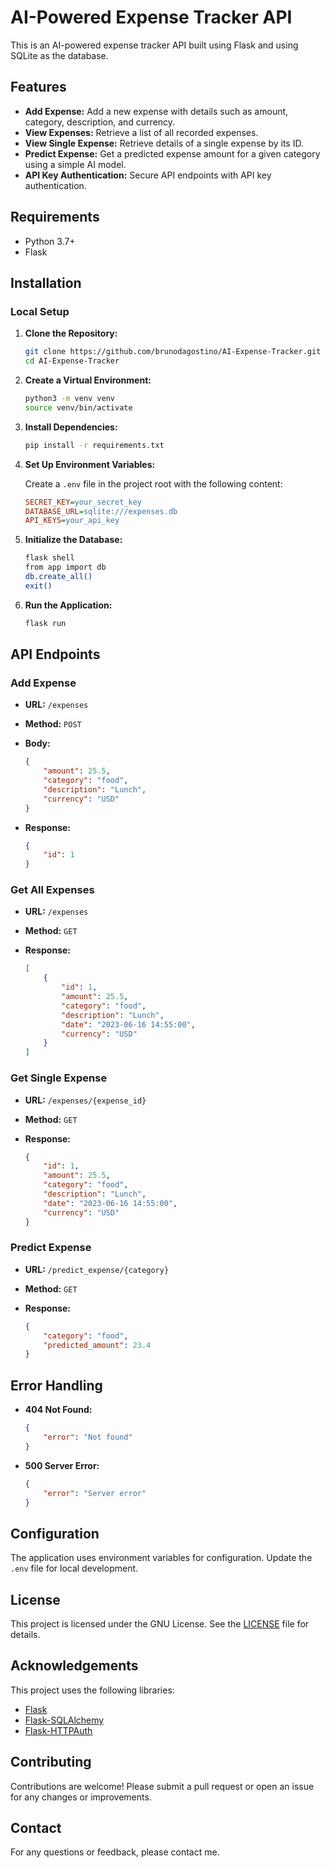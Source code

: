 # AI-Powered Expense Tracker API

This is an AI-powered expense tracker API built using Flask and using SQLite as the database.

## Features

- **Add Expense:** Add a new expense with details such as amount, category, description, and currency.
- **View Expenses:** Retrieve a list of all recorded expenses.
- **View Single Expense:** Retrieve details of a single expense by its ID.
- **Predict Expense:** Get a predicted expense amount for a given category using a simple AI model.
- **API Key Authentication:** Secure API endpoints with API key authentication.

## Requirements

- Python 3.7+
- Flask

## Installation

### Local Setup

1. **Clone the Repository:**

    ```bash
    git clone https://github.com/brunodagostino/AI-Expense-Tracker.git
    cd AI-Expense-Tracker
    ```

2. **Create a Virtual Environment:**

    ```bash
    python3 -m venv venv
    source venv/bin/activate
    ```

3. **Install Dependencies:**

    ```bash
    pip install -r requirements.txt
    ```

4. **Set Up Environment Variables:**

    Create a `.env` file in the project root with the following content:

    ```ini
    SECRET_KEY=your_secret_key
    DATABASE_URL=sqlite:///expenses.db
    API_KEYS=your_api_key
    ```

5. **Initialize the Database:**

    ```bash
    flask shell
    from app import db
    db.create_all()
    exit()
    ```

6. **Run the Application:**

    ```bash
    flask run
    ```

## API Endpoints

### Add Expense

- **URL:** `/expenses`
- **Method:** `POST`
- **Body:**

    ```json
    {
        "amount": 25.5,
        "category": "food",
        "description": "Lunch",
        "currency": "USD"
    }
    ```

- **Response:**

    ```json
    {
        "id": 1
    }
    ```

### Get All Expenses

- **URL:** `/expenses`
- **Method:** `GET`
- **Response:**

    ```json
    [
        {
            "id": 1,
            "amount": 25.5,
            "category": "food",
            "description": "Lunch",
            "date": "2023-06-16 14:55:00",
            "currency": "USD"
        }
    ]
    ```

### Get Single Expense

- **URL:** `/expenses/{expense_id}`
- **Method:** `GET`
- **Response:**

    ```json
    {
        "id": 1,
        "amount": 25.5,
        "category": "food",
        "description": "Lunch",
        "date": "2023-06-16 14:55:00",
        "currency": "USD"
    }
    ```

### Predict Expense

- **URL:** `/predict_expense/{category}`
- **Method:** `GET`
- **Response:**

    ```json
    {
        "category": "food",
        "predicted_amount": 23.4
    }
    ```

## Error Handling

- **404 Not Found:**

    ```json
    {
        "error": "Not found"
    }
    ```

- **500 Server Error:**

    ```json
    {
        "error": "Server error"
    }
    ```

## Configuration

The application uses environment variables for configuration. Update the `.env` file for local development.

## License

This project is licensed under the GNU License. See the [LICENSE](LICENSE) file for details.

## Acknowledgements

This project uses the following libraries:

- [Flask](https://flask.palletsprojects.com/)
- [Flask-SQLAlchemy](https://flask-sqlalchemy.palletsprojects.com/)
- [Flask-HTTPAuth](https://flask-httpauth.readthedocs.io/)

## Contributing

Contributions are welcome! Please submit a pull request or open an issue for any changes or improvements.

## Contact

For any questions or feedback, please contact me.